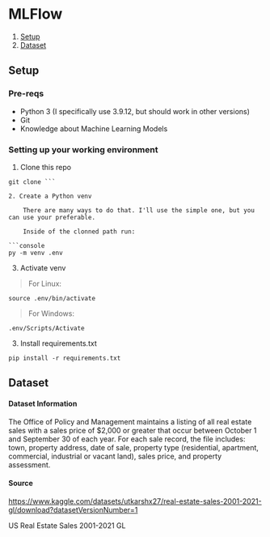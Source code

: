# MLFlow

1. [Setup](#setup)
2. [Dataset](#dataset)

## Setup

### Pre-reqs

* Python 3 (I specifically use 3.9.12, but should work in other versions)
* Git
* Knowledge about Machine Learning Models

### Setting up your working environment

1. Clone this repo

```console
git clone ```

2. Create a Python venv

    There are many ways to do that. I'll use the simple one, but you can use your preferable.

    Inside of the clonned path run:

```console
py -m venv .env
```

3. Activate venv

> For Linux:
```console
source .env/bin/activate
```

> For Windows:

```console
.env/Scripts/Activate
```


3. Install requirements.txt

```console
pip install -r requirements.txt
```

## Dataset

#### Dataset Information

The Office of Policy and Management maintains a listing of all real estate sales with a sales price of $2,000 or greater that occur between October 1 and September 30 of each year. For each sale record, the file includes: town, property address, date of sale, property type (residential, apartment, commercial, industrial or vacant land), sales price, and property assessment.

#### Source

https://www.kaggle.com/datasets/utkarshx27/real-estate-sales-2001-2021-gl/download?datasetVersionNumber=1

US Real Estate Sales 2001-2021 GL
